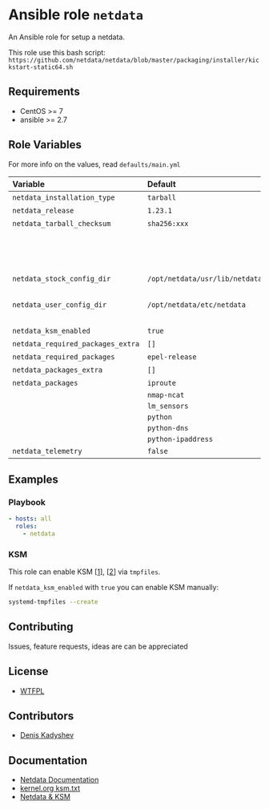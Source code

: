 # Ansible role `netdata`

An Ansible role for setup a netdata.

This role use this bash script: `https://github.com/netdata/netdata/blob/master/packaging/installer/kickstart-static64.sh`

## Requirements

- CentOS >= 7
- ansible >= 2.7

## Role Variables

For more info on the values, read `defaults/main.yml`

| Variable   | Default | Comments (type)  |
| :---       | :---    | :---             |
| `netdata_installation_type` | `tarball` | `tarball` or `package` |
| `netdata_release` | `1.23.1` | Type: string |
| `netdata_tarball_checksum` | `sha256:xxx` | Type: string |
| | | Is required for `tarball` installation type |
| | | Can be obtained by command: `curl -sL https://github.com/netdata/netdata/releases/download/v1.22.1/sha256sums.txt \| grep gz.run` |
| `netdata_stock_config_dir` | `/opt/netdata/usr/lib/netdata/conf.d` | For tarball: `/opt/netdata/usr/lib/netdata/conf.d` |
| | | For package: `/usr/lib64/netdata/conf.d` |
| `netdata_user_config_dir` | `/opt/netdata/etc/netdata` | For tarball: `/opt/netdata/etc/netdata` |
| | | For package: `/etc/netdata`
| `netdata_ksm_enabled` | `true` | Type: bool |
| `netdata_required_packages_extra` | `[]` | Type: list |
| `netdata_required_packages` | `epel-release` | Type: list |
| `netdata_packages_extra` | `[]` | Type: list |
| `netdata_packages` | `iproute` | Type: list |
|                    | `nmap-ncat` | |
|                    | `lm_sensors` | |
|                    | `python` | |
|                    | `python-dns` | |
|                    | `python-ipaddress` | |
| `netdata_telemetry` | `false` | Type: bool |

## Examples

### Playbook

```yml
- hosts: all
  roles:
    - netdata
```

### KSM

This role can enable KSM [[1]], [[2]] via `tmpfiles`.

If `netdata_ksm_enabled` with `true` you can enable KSM manually:

```bash
systemd-tmpfiles --create
```

## Contributing

Issues, feature requests, ideas are can be appreciated

## License

- [WTFPL](http://www.wtfpl.net/)

## Contributors

- [Denis Kadyshev](https://github.com/metajiji/)

## Documentation

- [Netdata Documentation](https://docs.netdata.cloud/)
- [kernel.org ksm.txt][1]
- [Netdata & KSM][2]

[1]: https://www.kernel.org/doc/Documentation/vm/ksm.txt
[2]: https://docs.netdata.cloud/database/#ksm
